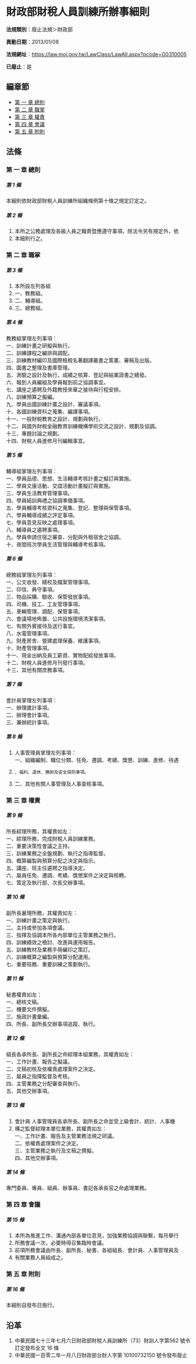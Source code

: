 # 財政部財稅人員訓練所辦事細則

**法規類別**：廢止法規＞財政部

**異動日期**：2013/01/08  

**法規網址**：https://law.moj.gov.tw/LawClass/LawAll.aspx?pcode=G0310005

**已廢止**：是


## 編章節
* [第 一 章 總則](#第-一-章-總則)
* [第 二 章 職掌](#第-二-章-職掌)
* [第 三 章 權責](#第-三-章-權責)
* [第 四 章 會議](#第-四-章-會議)
* [第 五 章 附則](#第-五-章-附則)
## 法條
### 第 一 章 總則

##### 第 1 條
本細則依財政部財稅人員訓練所組織條例第十條之規定訂定之。

##### 第 2 條
1. 本所之公務處理及各級人員之職責暨應遵守事項，除法令另有規定外，依
1. 本細則行之。

### 第 二 章 職掌

##### 第 3 條
1. 本所設左列各組
1. 一、教務組。
1. 二、輔導組。
1. 三、總務組。

##### 第 4 條
教務組掌理左列事項：  
一、訓練計畫之研擬與執行。  
二、訓練課程之編排與調配。  
三、訓練教材編印及國際租稅名著翻譯叢書之策畫、審稿及出版。  
四、圖書之整理及書庫管理。  
五、測驗之設計及執行，成績之核算、登記與結業證書之繕發。  
六、報到人員編組及學員報到前之協調事宜。  
七、講座之遴聘及外籍教授來華之接待與行程安排。  
八、訓練預算之擬編。  
九、學員出國訓練計畫之設計、審議事項。  
十、各國訓練資科之蒐集、編譯事項。  
十一、一般財稅教育之設計、規劃與執行。  
十二、與國外財稅金融教育訓練機構學術交流之設計、規劃及協調。  
十三、專題討論之規劃。  
十四、財稅人員進修月刊編輯事宜。

##### 第 5 條
輔導組掌理左列事項：  
一、學員品德、思想、生活輔導考核計畫之擬訂與實施。  
二、學員文康活動、交誼活動計畫擬訂與實施。  
三、學員生活教育管理事項。  
四、學員結訓典禮之協調準備事項。  
五、學員輔導考核資科之蒐集、登記、整理與保管事項。  
六、學員輔導成績之評定事項。  
七、學員意見反映之處理事項。  
八、輔導員之遴聘事項。  
九、學員申請住宿之審查、分配與外租宿舍之協調。  
十、夜間班次學員生活管理與輔導考核事項。

##### 第 6 條
總務組掌理左列事項：  
一、公文收發、繕校及檔案管理事項。  
二、印信、典守事項。  
三、物品採購、驗收、保管發放事項。  
四、司機、技工、工友管理事項。  
五、車輛管理、調配、保管事項。  
六、會議場地佈置、公共設施環境清潔事項。  
七、有關外賓接待及送行事宜。  
八、水電管理事項。  
九、財產房舍、營建處理保養、維護事項。  
十、財產管理事項。  
十一、現金出納及員工薪資、實物配給發放事項。  
十二、財稅人員進修月刊發行事項。  
十三、其他有關庶務事項。

##### 第 7 條
會計員掌理左列事項：  
一、辦理歲計事項。  
二、辦理會計事項。  
三、兼辦統計事項。

##### 第 8 條
1. 人事管理員掌理左列事項：  
一、組織編制、職位分類、任免、遷調、考績、獎懲、訓練、進修、待遇
1.     、福利、退休、撫卹及安全保防事項。
1. 二、其他有關人事管理及人事查核事項。

### 第 三 章 權責

##### 第 9 條
所長綜理所務，其權責如左：  
一、綜理所務，完成財稅人員訓練業務。  
二、重要決策性會議之主持。  
三、訓練業務之全盤規劃、執行之指導監督。  
四、概算編製與預算分配之決定與指示。  
五、講座、班主任遴聘之指導決定。  
六、屬員任免、遷調、考績、獎懲案件之決定與核轉。  
七、策定及執行部、次長交辦事項。

##### 第 10 條
副所長襄理所務，其權責如左：  
一、訓練計畫之策定與執行。  
二、主持或參加各項會議。  
三、指揮及協調本所各內部單位主管業務之執行。  
四、訓練績效之檢討、改進與運用報告。  
五、訓練教材及業務手冊編印之策訂。  
六、訓練概算之編製與預算分配運用。  
七、重要班務、重要訓練之策劃執行。

##### 第 11 條
秘書權責如左：  
一、總核文稿。  
二、機要文件撰擬。  
三、施政計畫彙編。  
四、所長、副所長交辦事項追蹤、執行。

##### 第 12 條
組長各承所長、副所長之命綜理本組業務，其權責如左：  
一、工作計畫、報告之擬議。  
二、文稿初核及依權責處理案件之決定。  
三、屬員之指揮監督及考核。  
四、主管業務之分配審查與執行。  
五、其他交辦事項。

##### 第 13 條
1. 會計員  人事管理員各承所長、副所長之命並受上級會計、統計、人事機
1. 構之監督綜理本單位業務，其權責如左：  
一、工作計畫、報告及主管業務法規之研議。  
二、依權責處理案件之決定。  
三、主管業務之執行及文稿之撰擬。  
四、其他交辦事項。

##### 第 14 條
專門委員、專員、組員、辦事員、書記各承長官之命處理業務。

### 第 四 章 會議

##### 第 15 條
1. 本所為推進工作、溝通內部各單位意見，加強業務協調與聯繫，每月舉行
1. 所務會議一次，必要時得召集臨時會議。
1. 前項所務會議由所長、副所長、秘書、各組組長、會計員、人事管理員及
1. 有關業務人員組成之。

### 第 五 章 附則

##### 第 16 條
本細則自發布日施行。

## 沿革
1. 中華民國七十三年七月六日財政部財稅人員訓練所（73）財訓人字第562 號令訂定發布全文 16 條
1. 中華民國一百零二年一月八日財政部台財人字第 10100732150  號令發布廢止
